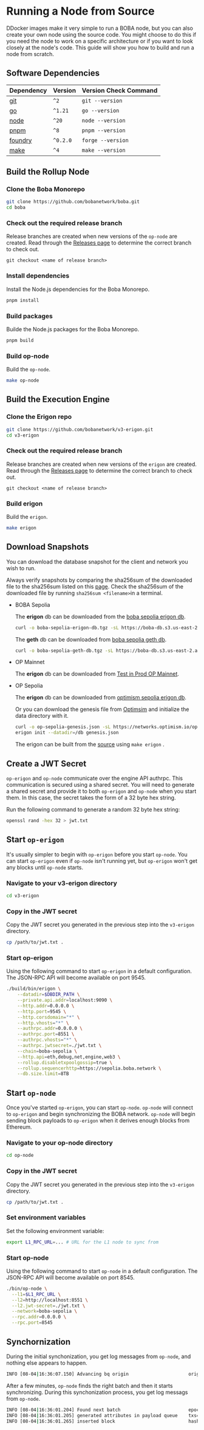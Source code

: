 # Running a Node from Source

DDocker images make it very simple to run a BOBA node, but you can also create your own node using the source code. You might choose to do this if you need the node to work on a  specific architecture or if you want to look closely at the node's code. This guide will show you how to build and run a node from scratch.

## Software Dependencies

| Dependency                                                   | Version  | Version Check Command |
| ------------------------------------------------------------ | -------- | --------------------- |
| [git](https://git-scm.com)                                   | `^2`     | `git --version`       |
| [go](https://go.dev)                                         | `^1.21`  | `go --version`        |
| [node](https://nodejs.org/en/)                               | `^20`    | `node --version`      |
| [pnpm](https://pnpm.io/installation)                         | `^8`     | `pnpm --version`      |
| [foundry](https://github.com/foundry-rs/foundry#installation) | `^0.2.0` | `forge --version`     |
| [make](https://linux.die.net/man/1/make)                     | `^4`     | `make --version`      |

## Build the Rollup Node

### Clone the Boba Monorepo

```bash
git clone https://github.com/bobanetwork/boba.git
cd boba
```

### Check out the required release branch

Release branches are created when new versions of the `op-node` are created. Read through the [Releases page](https://github.com/bobanetwork/boba/tags) to determine the correct branch to check out.

```
git checkout <name of release branch>
```

### Install dependencies

Install the Node.js dependencies for the Boba Monorepo.

```bash
pnpm install
```

### Build packages

Builde the Node.js packages for the Boba Monorepo.

```bash
pnpm build
```

### Build op-node

Build the `op-node`.

```bash
make op-node
```

## Build the Execution Engine

### Clone the Erigon repo

```bash
git clone https://github.com/bobanetwork/v3-erigon.git
cd v3-erigon
```

### Check out the required release branch

Release branches are created when new versions of the `erigon` are created. Read through the [Releases page](https://github.com/bobanetwork/op-erigon/releases) to determine the correct branch to check out.

```
git checkout <name of release branch>
```

### Build erigon

Build the `erigon`.

```bash
make erigon
```

## Download Snapshots

You can download the database snapshot for the client and network you wish to run.

Always verify snapshots by comparing the sha256sum of the downloaded file to the sha256sum listed on this [page](./snapshot-downloads.md). Check the sha256sum of the downloaded file by running `sha256sum <filename>`in a terminal.

- BOBA Sepolia

  The **erigon** db can be downloaded from the [boba sepolia erigon db](https://boba-db.s3.us-east-2.amazonaws.com/sepolia/boba-sepolia-erigon-db.tgz).

  ```bash
  curl -o boba-sepolia-erigon-db.tgz -sL https://boba-db.s3.us-east-2.amazonaws.com/sepolia/boba-sepolia-erigon-db.tgz
  ```

  The **geth** db can be downloaded from [boba sepolia geth db](https://boba-db.s3.us-east-2.amazonaws.com/sepolia/boba-sepolia-geth-db.tgz).

  ```bash
  curl -o boba-sepolia-geth-db.tgz -sL https://boba-db.s3.us-east-2.amazonaws.com/sepolia/boba-sepolia-geth-db.tgz
  ```

- OP Mainnet

  The **erigon** db can be downloaded from [Test in Prod OP Mainnet](https://op-erigon-backup.mainnet.testinprod.io).

- OP Sepolia

  The **erigon** db can be downloaded from [optimism sepolia erigon db](https://boba-db.s3.us-east-2.amazonaws.com/sepolia/optimism-sepolia-erigon-db.tgz).

  Or you can download the genesis file from [Optimsim](https://networks.optimism.io/op-sepolia/genesis.json) and initialize the data directory with it.

  ```bash
  curl -o op-sepolia-genesis.json -sL https://networks.optimism.io/op-sepolia/genesis.json
  erigon init --datadir=/db genesis.json
  ```

  The erigon can be built from the [source](https://github.com/bobanetwork/v3-erigon) using `make erigon` .

## Create a JWT Secret

`op-erigon` and `op-node` communicate over the engine API authrpc. This communication is secured using a shared secret. You will need to generate a shared secret and provide it to both `op-erigon` and `op-node` when you start them. In this case, the secret takes the form of a 32 byte hex string.

Run the following command to generate a random 32 byte hex string:

```bash
openssl rand -hex 32 > jwt.txt
```

## Start `op-erigon`

It's usually simpler to begin with `op-erigon` before you start `op-node`. You can start `op-erigon` even if `op-node` isn't running yet, but `op-erigon` won't get any blocks until `op-node` starts.

### Navigate to your v3-erigon directory

```bash
cd v3-erigon
```

### Copy in the JWT secret

Copy the JWT secret you generated in the previous step into the `v3-erigon` directory.

```bash
cp /path/to/jwt.txt .
```

### Start op-erigon

Using the following command to start `op-erigon` in a default configuration. The JSON-RPC API will become available on port 9545.

```bash
./build/bin/erigon \
	--datadir=$DBDIR_PATH \
	--private.api.addr=localhost:9090 \
	--http.addr=0.0.0.0 \
	--http.port=9545 \
	--http.corsdomain="*" \
	--http.vhosts="*" \
	--authrpc.addr=0.0.0.0 \
	--authrpc.port=8551 \
	--authrpc.vhosts="*" \
	--authrpc.jwtsecret=./jwt.txt \
	--chain=boba-sepolia \
	--http.api=eth,debug,net,engine,web3 \
	--rollup.disabletxpoolgossip=true \
	--rollup.sequencerhttp=https://sepolia.boba.network \
	--db.size.limit=8TB
```

## Start `op-node`

Once you've started `op-erigon`, you can start `op-node`. `op-node` will connect to `op-erigon` and begin synchronizing the BOBA network. `op-node` will begin sending block payloads to `op-erigon` when it derives enough blocks from Ethereum.

### Navigate to your op-node directory

```bash
cd op-node
```

### Copy in the JWT secret

Copy the JWT secret you generated in the previous step into the `v3-erigon` directory.

```bash
cp /path/to/jwt.txt .
```

### Set environment variables

Set the following environment variable:

```bash
export L1_RPC_URL=... # URL for the L1 node to sync from
```

### Start op-node

Using the following command to start `op-node` in a default configuration. The JSON-RPC API will become available on port 8545.

```bash
./bin/op-node \
  --l1=$L1_RPC_URL \
  --l2=http://localhost:8551 \
  --l2.jwt-secret=./jwt.txt \
  --network=boba-sepolia \
  --rpc.addr=0.0.0.0 \
  --rpc.port=8545
```

## Synchornization

During the initial synchonization, you get log messages from `op-node`, and nothing else appears to happen.

```bash
INFO [08-04|16:36:07.150] Advancing bq origin                      origin=df76ff..48987e:8301316 originBehind=false
```

After a few minutes, `op-node` finds the right batch and then it starts synchronizing. During this synchonization process, you get log messags from `op-node`.

```bash
INFO [08-04|16:36:01.204] Found next batch                         epoch=44e203..fef9a5:8301309 batch_epoch=8301309                batch_timestamp=1,673,567,518
INFO [08-04|16:36:01.205] generated attributes in payload queue    txs=2  timestamp=1,673,567,518
INFO [08-04|16:36:01.265] inserted block                           hash=ee61ee..256300 number=4,069,725 state_root=a582ae..33a7c5 timestamp=1,673,567,518 parent=5b102e..13196c prev_randao=4758ca..11ff3a fee_recipient=0x4200000000000000000000000000000000000011 txs=2  update_safe=true
```
